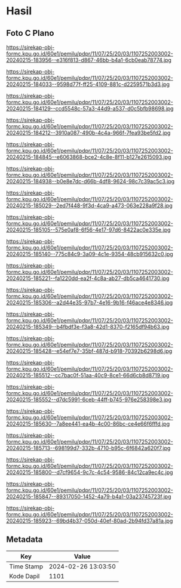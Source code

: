# Hasil

## Foto C Plano

https://sirekap-obj-formc.kpu.go.id/60e1/pemilu/pdpr/11/07/25/20/03/1107252003002-20240215-183956--e316f813-d867-46bb-b4a1-6cb0eab78774.jpg

https://sirekap-obj-formc.kpu.go.id/60e1/pemilu/pdpr/11/07/25/20/03/1107252003002-20240215-184033--9598d77f-ff25-4109-881c-d2259571b3d3.jpg

https://sirekap-obj-formc.kpu.go.id/60e1/pemilu/pdpr/11/07/25/20/03/1107252003002-20240215-184129--ccd5548c-57a3-44d9-a537-d0c5bfb98698.jpg

https://sirekap-obj-formc.kpu.go.id/60e1/pemilu/pdpr/11/07/25/20/03/1107252003002-20240215-184212--3910a087-490b-4c4a-966f-7fea93be5fd2.jpg

https://sirekap-obj-formc.kpu.go.id/60e1/pemilu/pdpr/11/07/25/20/03/1107252003002-20240215-184845--e6063868-bce2-4c8e-8f11-b127e2615093.jpg

https://sirekap-obj-formc.kpu.go.id/60e1/pemilu/pdpr/11/07/25/20/03/1107252003002-20240215-184938--b0e8e7dc-d66b-4df8-9624-98c7c39ac5c3.jpg

https://sirekap-obj-formc.kpu.go.id/60e1/pemilu/pdpr/11/07/25/20/03/1107252003002-20240215-185029--2ed7f448-9f3d-4ca9-a473-063e228a9f28.jpg

https://sirekap-obj-formc.kpu.go.id/60e1/pemilu/pdpr/11/07/25/20/03/1107252003002-20240215-185105--575e0af8-6f56-4e17-97d6-8422ac0e335e.jpg

https://sirekap-obj-formc.kpu.go.id/60e1/pemilu/pdpr/11/07/25/20/03/1107252003002-20240215-185140--775c84c9-3a09-4c1e-9354-48cb915632c0.jpg

https://sirekap-obj-formc.kpu.go.id/60e1/pemilu/pdpr/11/07/25/20/03/1107252003002-20240215-185221--fa1220dd-ea2f-4c8a-ab27-db5ca4641730.jpg

https://sirekap-obj-formc.kpu.go.id/60e1/pemilu/pdpr/11/07/25/20/03/1107252003002-20240215-185306--a2d44e35-97b7-4e16-9b16-f46ace4e8346.jpg

https://sirekap-obj-formc.kpu.go.id/60e1/pemilu/pdpr/11/07/25/20/03/1107252003002-20240215-185349--b4fbdf3e-f3a8-42d1-8370-f2165df94b63.jpg

https://sirekap-obj-formc.kpu.go.id/60e1/pemilu/pdpr/11/07/25/20/03/1107252003002-20240215-185428--e54ef7e7-35bf-487d-b918-70392b6298d6.jpg

https://sirekap-obj-formc.kpu.go.id/60e1/pemilu/pdpr/11/07/25/20/03/1107252003002-20240215-185512--cc7bac0f-51aa-40c9-8ce1-66d6cb8d8719.jpg

https://sirekap-obj-formc.kpu.go.id/60e1/pemilu/pdpr/11/07/25/20/03/1107252003002-20240215-185552--d7dc5991-6ceb-44ff-b745-976e258398e3.jpg

https://sirekap-obj-formc.kpu.go.id/60e1/pemilu/pdpr/11/07/25/20/03/1107252003002-20240215-185630--7a8ee441-ea4b-4c00-86bc-ce4e66f6fffd.jpg

https://sirekap-obj-formc.kpu.go.id/60e1/pemilu/pdpr/11/07/25/20/03/1107252003002-20240215-185713--698199d7-332b-4710-b95c-6f6842a620f7.jpg

https://sirekap-obj-formc.kpu.go.id/60e1/pemilu/pdpr/11/07/25/20/03/1107252003002-20240215-185800--d7cf9654-9c7c-4c54-9586-84c12ca9ec4c.jpg

https://sirekap-obj-formc.kpu.go.id/60e1/pemilu/pdpr/11/07/25/20/03/1107252003002-20240215-185847--89317050-1452-4a79-b4a1-03a23745723f.jpg

https://sirekap-obj-formc.kpu.go.id/60e1/pemilu/pdpr/11/07/25/20/03/1107252003002-20240215-185923--69bd4b37-050d-40ef-80ad-2b94fd37a81a.jpg


## Metadata

| Key        | Value               |
| ---------- | ------------------- |
| Time Stamp | 2024-02-26 13:03:50 |
| Kode Dapil | 1101                |



